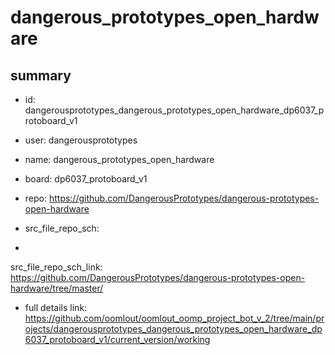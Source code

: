 # dangerous_prototypes_open_hardware
 
## summary 
* id: dangerousprototypes_dangerous_prototypes_open_hardware_dp6037_protoboard_v1
* user: dangerousprototypes
* name: dangerous_prototypes_open_hardware
* board: dp6037_protoboard_v1
* repo: https://github.com/DangerousPrototypes/dangerous-prototypes-open-hardware



* src_file_repo_sch: 
*
 src_file_repo_sch_link: https://github.com/DangerousPrototypes/dangerous-prototypes-open-hardware/tree/master/
* full details link: https://github.com/oomlout/oomlout_oomp_project_bot_v_2/tree/main/projects/dangerousprototypes_dangerous_prototypes_open_hardware_dp6037_protoboard_v1/current_version/working  






